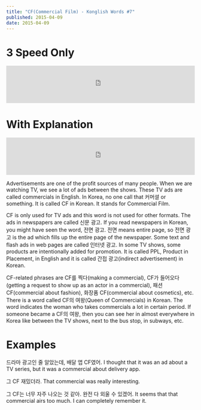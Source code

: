 ```yaml
---
title: "CF(Commercial Film) - Konglish Words #7"
published: 2015-04-09
date: 2015-04-09
---
```


#  3 Speed Only

<iframe id="audio_iframe" src="https://www.podbean.com/media/player/w9mzr-552717/initByJs/1/auto/1?skin=10" width="100%" height="100" frameborder="0" scrolling="no"></iframe>

#  With Explanation

<iframe id="audio_iframe" src="https://www.podbean.com/media/player/gaxr6-552719/initByJs/1/auto/1?skin=10" width="100%" height="100" frameborder="0" scrolling="no"></iframe>

Advertisements are one of the profit sources of many people. When we are watching TV, we see a lot of ads between the shows. These TV ads are called commercials in English. In Korea, no one call that 커머셜 or something. It is called CF in Korean. It stands for Commercial Film.

CF is only used for TV ads and this word is not used for other formats. The ads in newspapers are called 신문 광고. If you read newspapers in Korean, you might have seen the word, 전면 광고. 전면 means entire page, so 전면 광고 is the ad which fills up the entire page of the newspaper. Some text and flash ads in web pages are called 인터넷 광고. In some TV shows, some products are intentionally added for promotion. It is called PPL, Product in Placement, in English and it is called 간접 광고(indirect advertisement) in Korean.

CF-related phrases are CF를 찍다(making a commercial), CF가 들어오다(getting a request to show up as an actor in a commercial), 패션 CF(commercial about fashion), 화장품 CF(commercial about cosmetics), etc. There is a word called CF의 여왕(Queen of Commercials) in Korean. The word indicates the woman who takes commercials a lot in certain period. If someone became a CF의 여왕, then you can see her in almost everywhere in Korea like between the TV shows, next to the bus stop, in subways, etc.

#  Examples

드라마 광고인 줄 알았는데, 배달 앱 CF였어.
I thought that it was an ad about a TV series, but it was a commercial about delivery app.

그 CF 재밌더라.
That commercial was really interesting.

그 CF는 너무 자주 나오는 것 같아. 완전 다 외울 수 있겠어.
It seems that that commercial airs too much. I can completely remember it.